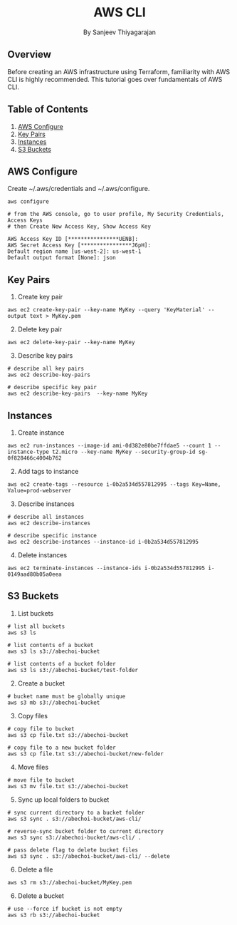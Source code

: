 <h1 align="center">
AWS CLI
</h1>
<p align="center">By Sanjeev Thiyagarajan</p>

## Overview

Before creating an AWS infrastructure using Terraform, familiarity with AWS CLI is highly recommended. This tutorial goes over fundamentals of AWS CLI.

## Table of Contents

1. [AWS Configure](#aws-configure)
2. [Key Pairs](#key-pairs)
3. [Instances](#instances)
4. [S3 Buckets](#s3-buckets)

## AWS Configure

Create ~/.aws/credentials and ~/.aws/configure.

```
aws configure

# from the AWS console, go to user profile, My Security Credentials, Access Keys
# then Create New Access Key, Show Access Key

AWS Access Key ID [****************UENB]:
AWS Secret Access Key [****************J6pH]:
Default region name [us-west-2]: us-west-1
Default output format [None]: json
```

## Key Pairs

1. Create key pair

```
aws ec2 create-key-pair --key-name MyKey --query 'KeyMaterial' --output text > MyKey.pem
```

2. Delete key pair

```
aws ec2 delete-key-pair --key-name MyKey
```

3. Describe key pairs

```
# describe all key pairs
aws ec2 describe-key-pairs

# describe specific key pair
aws ec2 describe-key-pairs  --key-name MyKey
```

## Instances

1. Create instance

```
aws ec2 run-instances --image-id ami-0d382e80be7ffdae5 --count 1 --instance-type t2.micro --key-name MyKey --security-group-id sg-0f828466c4004b762
```

2. Add tags to instance

```
aws ec2 create-tags --resource i-0b2a534d557812995 --tags Key=Name, Value=prod-webserver
```

3. Describe instances

```
# describe all instances
aws ec2 describe-instances

# describe specific instance
aws ec2 describe-instances --instance-id i-0b2a534d557812995
```

4. Delete instances

```
aws ec2 terminate-instances --instance-ids i-0b2a534d557812995 i-0149aad80b05a0eea
```

## S3 Buckets

1. List buckets

```
# list all buckets
aws s3 ls

# list contents of a bucket
aws s3 ls s3://abechoi-bucket

# list contents of a bucket folder
aws s3 ls s3://abechoi-bucket/test-folder
```

2. Create a bucket

```
# bucket name must be globally unique
aws s3 mb s3://abechoi-bucket
```

3. Copy files

```
# copy file to bucket
aws s3 cp file.txt s3://abechoi-bucket

# copy file to a new bucket folder
aws s3 cp file.txt s3://abechoi-bucket/new-folder
```

4. Move files

```
# move file to bucket
aws s3 mv file.txt s3://abechoi-bucket
```

5. Sync up local folders to bucket

```
# sync current directory to a bucket folder
aws s3 sync . s3://abechoi-bucket/aws-cli/

# reverse-sync bucket folder to current directory
aws s3 sync s3://abechoi-bucket/aws-cli/ .

# pass delete flag to delete bucket files
aws s3 sync . s3://abechoi-bucket/aws-cli/ --delete
```

6. Delete a file

```
aws s3 rm s3://abechoi-bucket/MyKey.pem
```

6. Delete a bucket

```
# use --force if bucket is not empty
aws s3 rb s3://abechoi-bucket
```
